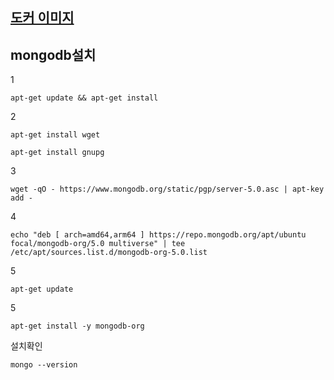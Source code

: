 ## [도커 이미지](https://hub.docker.com/)



## mongodb설치


1
```
apt-get update && apt-get install
```


2
```
apt-get install wget
```


```
apt-get install gnupg
```

3
```
wget -qO - https://www.mongodb.org/static/pgp/server-5.0.asc | apt-key add -
```


4
```
echo "deb [ arch=amd64,arm64 ] https://repo.mongodb.org/apt/ubuntu focal/mongodb-org/5.0 multiverse" | tee /etc/apt/sources.list.d/mongodb-org-5.0.list
```


5
```
apt-get update
```


5
```
apt-get install -y mongodb-org
```



설치확인
```
mongo --version
```
